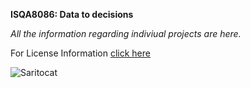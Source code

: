 **ISQA8086: Data to decisions**

_All the information regarding indiviual projects are here._

For License Information [click here](https://github.com/pallavi0902/ISQA8086/blob/master/LICENSE)

![Saritocat](https://octodex.github.com/images/saritocat.png)
